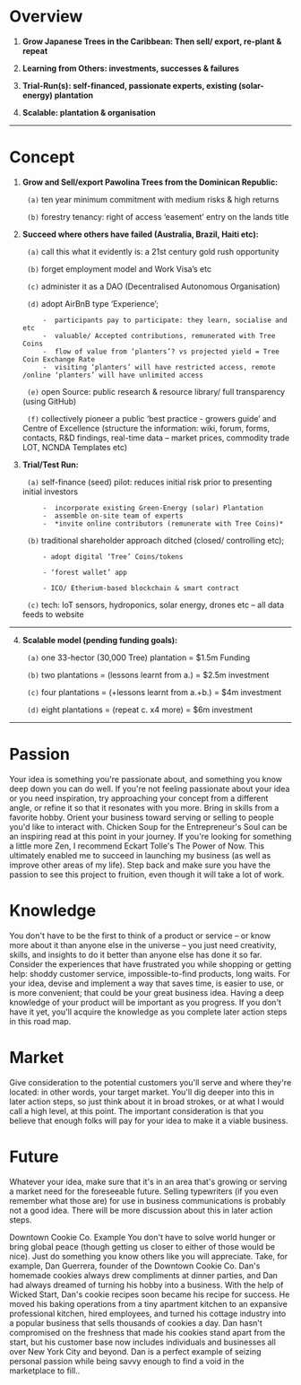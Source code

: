 
# Overview

1. **Grow Japanese Trees in the Caribbean:  Then sell/ export, re-plant & repeat**

2. **Learning from Others: investments, successes & failures**

3. **Trial-Run(s): self-financed,  passionate experts, existing (solar-energy) plantation**

4. **Scalable: plantation & organisation**

------
 
# Concept

1. **Grow and Sell/export Pawolina Trees from the Dominican Republic:**

      &nbsp;&nbsp;`(a)`  ten year minimum commitment with medium risks & high returns

      &nbsp;&nbsp;`(b)`  forestry tenancy: right of access ‘easement’ entry on the lands title
                                  
       
2. **Succeed where others have failed (Australia, Brazil, Haiti etc):**

      &nbsp;&nbsp;`(a)`  call this what it evidently is: a 21st century gold rush opportunity

      &nbsp;&nbsp;`(b)`  forget employment model and Work Visa’s etc

      &nbsp;&nbsp;`(c)`  administer it as a DAO (Decentralised Autonomous Organisation)

      &nbsp;&nbsp;`(d)`  adopt AirBnB type ‘Experience’;
   
            -  participants pay to participate: they learn, socialise and etc
            -  valuable/ Accepted contributions, remunerated with Tree Coins     
            -  flow of value from ‘planters’? vs projected yield = Tree Coin Exchange Rate
            -  visiting ‘planters’ will have restricted access, remote /online ‘planters’ will have unlimited access
     
      &nbsp;&nbsp;`(e)`  open Source: public research & resource library/  full transparency (using GitHub)
   
      &nbsp;&nbsp;`(f)`  collectively pioneer a public ‘best practice - growers guide’ and Centre of Excellence (structure the information: wiki, forum, forms, contacts, R&D findings, real-time data – market prices, commodity trade LOT, NCNDA Templates etc)

3. **Trial/Test Run:**


      &nbsp;&nbsp;`(a)`  self-finance (seed) pilot: reduces initial risk prior to presenting initial investors
   
            -  incorporate existing Green-Energy (solar) Plantation
            -  assemble on-site team of experts
            -  *invite online contributors (remunerate with Tree Coins)*
    
      &nbsp;&nbsp;`(b)`  traditional shareholder approach ditched (closed/ controlling etc);
   
            - adopt digital ‘Tree’ Coins/tokens
     
            - ‘forest wallet’ app 
    
            - ICO/ Etherium-based blockchain & smart contract
            
      &nbsp;&nbsp;`(c)`  tech: IoT sensors, hydroponics, solar energy, drones etc – all data feeds to website
 
 ------
 
4. **Scalable model (pending funding goals):**

      &nbsp;&nbsp;`(a)`  one 33-hector (30,000 Tree) plantation = $1.5m Funding
   
      &nbsp;&nbsp;`(b)`  two plantations = (lessons learnt from a.)  = $2.5m investment
   
      &nbsp;&nbsp;`(c)`  four plantations = (+lessons learnt from a.+b.)  = $4m investment
   
      &nbsp;&nbsp;`(d)`  eight plantations = (repeat c. x4 more) = $6m investment
 ------

# Passion
Your idea is something you're passionate about, and something you know deep down you can do well. If you're not feeling passionate about your idea or you need inspiration, try approaching your concept from a different angle, or refine it so that it resonates with you more. Bring in skills from a favorite hobby. Orient your business toward serving or selling to people you'd like to interact with. Chicken Soup for the Entrepreneur's Soul can be an inspiring read at this point in your journey. If you're looking for something a little more Zen, I recommend Eckart Tolle's The Power of Now. This ultimately enabled me to succeed in launching my business (as well as improve other areas of my life). Step back and make sure you have the passion to see this project to fruition, even though it will take a lot of work.

# Knowledge
You don't have to be the first to think of a product or service – or know more about it than anyone else in the universe – you just need creativity, skills, and insights to do it better than anyone else has done it so far. Consider the experiences that have frustrated you while shopping or getting help: shoddy customer service, impossible-to-find products, long waits. For your idea, devise and implement a way that saves time, is easier to use, or is more convenient; that could be your great business idea. Having a deep knowledge of your product will be important as you progress. If you don't have it yet, you'll acquire the knowledge as you complete later action steps in this road map.

# Market
Give consideration to the potential customers you'll serve and where they're located: in other words, your target market. You'll dig deeper into this in later action steps, so just think about it in broad strokes, or at what I would call a high level, at this point. The important consideration is that you believe that enough folks will pay for your idea to make it a viable business.

# Future
Whatever your idea, make sure that it's in an area that's growing or serving a market need for the foreseeable future. Selling typewriters (if you even remember what those are) for use in business communications is probably not a good idea. There will be more discussion about this in later action steps.
 
Downtown Cookie Co. Example
You don't have to solve world hunger or bring global peace (though getting us closer to either of those would be nice). Just do something you know others like you will appreciate. Take, for example, Dan Guerrera, founder of the Downtown Cookie Co. Dan's homemade cookies always drew compliments at dinner parties, and Dan had always dreamed of turning his hobby into a business. With the help of Wicked Start, Dan's cookie recipes soon became his recipe for success. He moved his baking operations from a tiny apartment kitchen to an expansive professional kitchen, hired employees, and turned his cottage industry into a popular business that sells thousands of cookies a day. Dan hasn't compromised on the freshness that made his cookies stand apart from the start, but his customer base now includes individuals and businesses all over New York City and beyond. Dan is a perfect example of seizing personal passion while being savvy enough to find a void in the marketplace to fill..
